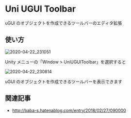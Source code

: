 # Uni UGUI Toolbar

uGUI のオブジェクトを作成できるツールバーのエディタ拡張

## 使い方

![2020-04-22_231051](https://user-images.githubusercontent.com/6134875/79992645-bd3a0300-84ee-11ea-9a60-7c5a4ebfe98e.png)

Unity メニューの「Window > UniUGUIToolbar」を選択すると  

![2020-04-22_230814](https://user-images.githubusercontent.com/6134875/79992329-4d2b7d00-84ee-11ea-9d3c-10e75118b089.png)

uGUI のオブジェクトを作成できるツールバーを表示できます  

## 関連記事

* http://baba-s.hatenablog.com/entry/2018/02/27/090000
